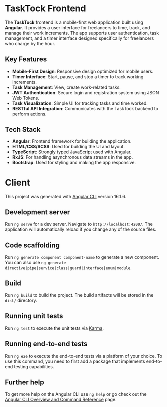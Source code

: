 # TaskTock Frontend

The **TaskTock** frontend is a mobile-first web application built using **Angular**. It provides a user interface for freelancers to time, track, and manage their work increments. The app supports user authentication, task management, and a timer interface designed specifically for freelancers who charge by the hour.

## Key Features

- **Mobile-First Design**: Responsive design optimized for mobile users.
- **Timer Interface**: Start, pause, and stop a timer to track working increments.
- **Task Management**: View, create work-related tasks.
- **JWT Authentication**: Secure login and registration system using JSON Web Tokens.
- **Task Visualization**: Simple UI for tracking tasks and time worked.
- **RESTful API Integration**: Communicates with the TaskTock backend to perform actions.

## Tech Stack

- **Angular**: Frontend framework for building the application.
- **HTML/CSS/SCSS**: Used for building the UI and layout.
- **TypeScript**: Strongly typed JavaScript used with Angular.
- **RxJS**: For handling asynchronous data streams in the app.
- **Bootstrap**: Used for styling and making the app responsive.

# Client

This project was generated with [Angular CLI](https://github.com/angular/angular-cli) version 16.1.6.

## Development server

Run `ng serve` for a dev server. Navigate to `http://localhost:4200/`. The application will automatically reload if you change any of the source files.

## Code scaffolding

Run `ng generate component component-name` to generate a new component. You can also use `ng generate directive|pipe|service|class|guard|interface|enum|module`.

## Build

Run `ng build` to build the project. The build artifacts will be stored in the `dist/` directory.

## Running unit tests

Run `ng test` to execute the unit tests via [Karma](https://karma-runner.github.io).

## Running end-to-end tests

Run `ng e2e` to execute the end-to-end tests via a platform of your choice. To use this command, you need to first add a package that implements end-to-end testing capabilities.

## Further help

To get more help on the Angular CLI use `ng help` or go check out the [Angular CLI Overview and Command Reference](https://angular.io/cli) page.
